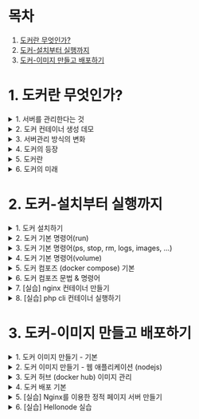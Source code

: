 # 목차

1. [도커란 무엇인가?](#1-도커란-무엇인가?)
2. [도커-설치부터 실행까지](#2-도커-설치부터-실행까지)
3. [도커-이미지 만들고 배포하기](#3-도커-이미지-만들고-배포하기)

# 1. 도커란 무엇인가?

<details>
<summary>1. 서버를 관리한다는 것</summary>

## 1. 서버를 관리한다는 것 

### 개요
- 도커는 컨테이너 기반의 오픈소스 가상화 플랫폼
- 다른 도구와 마찬가지로 **어떤 문제**를 해결하기 위해 만들어졌고
그 방법이 많은 사람들에게 인기를 끌면서 널리 사용

</details>



<details>
<summary>2. 도커 컨테이너 생성 데모</summary>

## 2. 도커 컨테이너 생성 데모
</details>


<details>
<summary>3. 서버관리 방식의 변화</summary>

## 3. 서버관리 방식의 변화

### 가상머신 vs 도커
- 도커는 가상머신처럼 독립적으로 실행되지만 <br>
가상머신보다 빠르고<br>
가상머신보다 쉽고<br>
가상머신보다 효율적이다.<br>

</details>



<details>
<summary>4. 도커의 등장</summary>

## 4. 도커의 등장
### 도커의 등장
- 2013년에 DotCloud(현 Docker)에서 첫 공개
- 컨테이너: 격리된 환경에서 작동하는 프로세스
- 리눅스 커널의 여러 기술을 활용
- 하드웨어 가상화 기술보다 가벼움
- 이미지 단위로 프로세스 실행 환경을 구성

</details>

<details>
<summary> 5. 도커란 </summary>

## 5. 도커란
### VM vs Docker
![image](https://user-images.githubusercontent.com/28394879/130361223-3967168c-06b8-4787-843a-90b698b2a21a.png)

### 도커의 특징 - 확장성/이식성
- 도커가 설치되어 있다면 어디서든 컨테이너를 실행할 수 있음
- 특정 회사나 서비스에 종속적이지 않음
- 쉽게 개발서버를 만들 수 있고 테스트서버 생성도 간편함

### 도커의 특징 - 표준성
- 도커를 사용하지 않는 경우 ruby, nodejs, go php로 만든 서비스들의 배포 방식은 제각각 다름
- 컨테이너라는 표준으로 서버를 배포하므로 모든 서비스들의 배포과정이 동일해짐
- capistrano? fabric? ftp? 바이바이 ~

### 도커의 특징 - 이미지
- 이미지에서 컨테이너를 생성하기 떄문에 반드시 이미지를 만드는 과정이 필요
- Dockerfile을 이용하여 이미지를 만들고 처음부터 재현 가능
- 빌드 서버에서 이미지를 만들면 해당 이미지를 이미지 저장소에 저장하고 운영서버에서 이미지를 불러옴

### 도커의 특징 - 설정관리
- 설정은 보통 환경변수로 제어함
- MYSQL_PASS = password 와 같이 컨테이너를 띄울때 환경변수를 같이 지정
- 하나의 이미지가 환경변수에 따라 동적으로 설정파일을 생성하도록 만들어져야함

### 도커의 특징 - 자원관리
- 컨테이너는 삭제 후 새로 만들면 모든 데이터가 초기화 됨
- 업로드 파일을 외부 스토리지와 링크하여 사용하거나 S3같은 별도의 저장소가 필요
- 세션이나 캐시를 memcached나 redis와 같은 외부로 분리

### 도커가 가져온 변화
- 클라우드 이미지보다 관리하기 쉬움
- 다른 프로세스와 격리되어 가상머신처럼 사용하지만 성능저하 (거의)없음
- 복잡한 기술(namespace, cgroups, network, ...)을 몰라도 사용할 수 있음
- 이미지 빌드 기록이 남음
- 코드와 설정으로 관리 > 재현 및 수정 가능
- 오픈 소스 > 특정 회사 기술에 종속적이지 않음

</details>

<details>

<summary> 6. 도커의 미래 </summary>

## 6. 도커의 미래
### 쿠버네티스
- 여러대의 서버와 여러개의 서비스를 관리하기 쉽게 해줌
- 즉, 쿠버네티스 안에 여러개의 도커가 있음.

### 쿠버네티스 - 스케줄링 
- 컨테이너를 적당한 서버에 배포해 주는 작업
- 여러 대의 서버 중 가장 할일 없는 서버에 배포하거나 그냥 차례대로 배포 또는 아예 랜덤하게 배포
- 컨테이너 개수를 여러개로 늘리면 적당히 나눠서 배포하고 서버가 죽으면 실행 중이던 컨테이너를 다른 서버에 띄워줌

### 쿠버네티스 - 클러스터링
- 여러 개의 서버를 하나의 서버처럼 사용
- 작게는 몇 개 안되는 서버부터 많게는 수천 대의 서버를 하나의 클러스터로
- 여기저기 흩어져 있는 컨테이너도 가장 네트워크를 이용하여 마치 같은 서버에 있는 것처럼 쉽게 통신

### 쿠버네티스 - 서비스 디스커버리
- 서비스를 찾아주는 기능
- 클러스터 환경에서 컨테이너는 어느 서버에 생성될지 알 수 없고 다른 서버로 이동 할 수도 있음
- 따라서 컨테이너와 통신을 하기 위해서 어느 서버에서 실행중인지 알아야 하고 컨테이너가 생성되고 중지 될 때 어딘가에 IP와 Port같은 정보를 업데이트 해줘야 함
- 키-벨류 스토리지에 정보를 저장할 수도 있고 내부 DNS 서버를 이용

</details>

# 2. 도커-설치부터 실행까지

<details> <summary> 1. 도커 설치하기 </summary>

## 1. 도커 설치하기

### MacOS or Windows
- 도커는 기본적으로 linux를 지원하기 떄문에 MacOS와 Windows에 설치되는 Docker는 가상머신에 설치됨
- MacOS는 xhyve를 사용하고 Windows는 Hyper-V 사용
    - Windows Pro에서만 설치가 가능했으나 Windows WSL 2를 이용하여 Home 버전도 설치 가능
    - 그 외에 Windows 사용자는 VirtualBox에 ubuntu 리눅스를 설치하여 실


</details>

<details> <summary> 2. 도커 기본 명령어(run) </summary>

## 2. 도커 기본 명령어(run)
### run - 컨테이너 실행
- docker run [OPTIONS] IMAGE:[:TAG|@DIGEST] [COMMAND] [ARG...]
    - -d: detached mode (백그라운드 모드)
    - -p: 호스트와 컨테이너의 포트를 연결
    - -v: 호스트와 컨테이너의 디렉토리를 연결
    - -e: 컨테이너 내에서 사용할 환경변수 설정
    - --name: 컨테이너 이름 설정
    - --rm: 프로세스 종료시 컨테이너 자동 제거
    - -it: -i와 -t를 동시에 사용한 것으로 터미널 입력을 위한 옵션
    - --network: 네트워크 연결 

### ubuntu 20.04 컨테이너 만들기
- ```dokcer run ubuntu:20.04```
    - run 명령어를 사용하면 사용할 이미지가 저장되어 있는지 확인하고 없으면 다운로드(pull) 한 후
    컨테이너를 생성(create)하고 시작(start)합니다.
    - 컨테이너는 정상적으로 실행 됐지만 뭘 하라고 명령어를 전달하지 않았기 때문에 컨테이너는
    생성 되자마자 종료 됩니다. 컨테이너는 프로세스이기 때문에 실행중인
    프로세스가 없으면 컨테이너는 종료 됩니다.
    - 조금 더 자세하게 설명하면 도커 이미지마다 컨테이너가 만들어질때 실행할 명령어를 지정할 수 있고
    ubuntu:20.04는 "/bin/bash"가 지정되어 쉘이 실행되야 하지만, 입력 받을 수 있도록 "-it"
    옵션을 입력하지 않았기 떄문에 바로 실행이 종료 된 것이다.

### bin/sh 실행하기
- ```docker run  --rm -it ubuntu:20.04 /bin/sh```
    - 컨테이너 내부에 들어가기 위해 sh를 실행하고 키보드 입력을 위해 -it옵션을 준다.
    - 추가적으로 프로세스가 종료되면 컨테이너가 자동으로 삭제 되도록 --rm 옵션도 추가 한다.
    - --rm 옵션이 없다면 컨테이너가 종료되더라도 삭제되지 않고 남아 있어 수동으로 삭제 해야 한다.

### CentOS 실행하기
- ```docker run --rm -it centos:8 /bin/sh```
    - 도커는 다양한 리눅스 배포판을 실행할 수 있다. 공통점은 모두 동일한 커널을 사용한다는 점이다.
    - Ubuntu 또는 CentOS에 포함된 다양한 기본기능이 필요 없는 경우, Alpine 이라는 초소형(5MB)이미지를 사용할 수도 있다.

### 웹 어플리케이션 실행하기
- ``` docker run --rm -p 5678:5678 hashicorp/http-echo -text="hello world" ```
    - detached mode(백그라운드 모드)로 실행하기 위해 -d 옵션을 추가하고 -p 옵션을 추가하여 컨테이너 포트를 호스트의 포트로 연결하였다.
    - 브라우저를 열골 localhost:5678에 접속하면 메시지를 볼 수 있다.

### Redis 실행하기
- ```docker run --rm -p 1234:6379 redis```
    - redis라는 메모리기반 데이터베이스를 실행
    ``` 
    $ telnet localhost 1234 # telnet이 설치되어 있으면 접속 가능
    
    set hello world
    +OK
    get hello
    $5
    world
    quit
    ```

### MySQL 실행하기 
```
docker run -d -p 3306:3306 \
  -e MYSQL_ALLOW_EMPTY_PASSWORD=true \
  --name mysql \
  mysql:5.7
```
```
MySQL 데이터베이스를 실행한다.
docker exec -it mysql mysql 
create database wp CHARACTER SET utf8;
grant all privileges on wp.* to wp@'%' identified by 'wp';
flush privileges;
quit
```

### exec 명령어
- exec 명령어는 run 명령어와 달리 실행중인 도커 컨테이너에 접속할 때 사용하며
컨테이너 안에 ssh server등을 설치하지 않고 exec 명령어로 접속한다.
  
### 도커는 다양한 데이터베이스를 손쉽게 생성/삭제할 수 있기 때문에 개발할때도 많이 사용한다.

### 워드프레스 블로그 실행하기
```
docker run -d -p 8080:80 \
  -e WORDPRESS_DB_HOST=host.docker.internal \
  -e WORDPRESS_DB_NAME=wp \
  -e WORDPRESS_DB_USER=wp \
  -e WORDPRESS_DB_PASSWORD=wp \
  wordpress
```
- 앞에서 만든 MySQL을 실행한 상태에서 생성한다.
- 웹브라우저 localhost:8080으로 접속 한다.

</details>

<details> <summary> 3. 도커 기본 명령어(ps, stop, rm, logs, images, ...) </summary>

## 3. 도커 기본 명령어(ps, stop, rm, logs, images, ...)
### ps 명령어
- `docker ps`
  - 실행중인 컨테이너 목록을 확인하는 명령어
- `docker ps -a`
  - 중지된 컨테이너도 확인하려면 -a 옵션을 붙임 
  
### stop 명령어
- `docker stop [OPTIONS] CONTAINER [CONTAINER...]`
  - 실행중인 컨테이너를 중지하는 명령어
  - 실행중인 컨테이너를 하나 또는 여러개(띄어쓰기) 중지할 수 있다.
  
### rm 명령어
- `docker rm [OPTIONS] CONTAINER [CONTAINER...]`
  - 종료된 컨테이너를 완전히 제거하는 명령어

### logs 명령어
- `docker logs [OPTIONS] CONTAINER`
  - 컨테이너가 정상적으로 동작하는지 확인하는 좋은 방법은 로그를 확인하는 것이다.
  - 기본 옵션과 -f, --tail 옵션을 살펴보자. 

### images 명령어
- `docker images [OPTIONS] [REPOSITORY[:TAG]]`
  - 도커가 다운로드한 이미지 목록을 보는 명령어

### pull 명령어
- `docker pull [OPTIONS] NAME[:TAG|@DIGEST]`
  - 이미지를 다운로드하는 명령어
  - ex) `docker pull ubuntu:18.04`

### rmi 명령어
- `docker rmi [OPTIONS] IMAGE [IMAGE...]`
  - 이미지를 삭제하는 방법
  - images 명령어를 통해 얻는 이미지 목록에서 이미지 ID를 입력하면 삭제가 된다.
  단, 컨테이너가 실행중인 이미지는 삭제되지 않는다.

### network create 명령어
- `docker network create [OPTIONS] NETWORK`
  - 도커 컨테이너끼리 이름으로 통신할 수 있는 가상 네트워크를 만든다ㅣ.
- `docker network create app-network`
  - app-network 라는 이름으로 wordpress와 mysql이 통신할 네트워크를 만든다.

### network connect 명령어
- `docker network connect [OPTIONS] NETWORK CONTAINER`
  - 기존에 생성된 컨테이너에 네트워크를 추가한다.
- `docker network connect app-network mysql`
  - mysql 컨테이너에 네트워크를 추가한다.

### network option 명령어
```
  docker run -d -p 8080:80 \
  --network=app-network \
  -e WORDPRESS_DB_HOST=mysql \
  -e WORDPRESS_DB_NAME=wp \
  -e WORDPRESS_DB_USER=wp \
  -e WORDPRESS_DB_PASSWORD=wp \
  wordpress
```
- 워드프레스를 app-network에 속하게 하고 mysql을 이름으로 접근한다.
</details>

<details> <summary> 4. 도커 기본 명령어(volume) </summary>

## 4. 도커 기본 명령어(volume)

### volume mount (-v) 명령어
```
docker stop mysql
docker rm mysql
docker run -d -p 3306:3306 \
  -e MYSQL_ALLOW_EMPTY_PASSWORD=true \
  --network=app-network \
  --name mysql \
  -v /Users/singyeongdeog/mysql:/var/lib/mysql \
  mysql:5.7
```
- mysql을 삭제후에 다시 실행하면 워드프레스 사이트에서 데이터베이스 오류가 발생
- `-v` 옵션으로 내 pc에 데이터를 저장할 위치를 선택 
- `-v` 옵션을 안주게 되면 기본적으로 컨테이너를 삭제하면 저장 데이터들은 삭제됨

</details>



<details> <summary> 5. 도커 컴포즈 (docker compose) 기본 </summary>

## 5. 도커 컴포즈 (docker compose) 기본

- 도커 명령어들이 띄어 쓰기나 명령어들을 조심스럽게 써야 한다는 단점이 존재한다. 이걸 편하게 해주는 프로그램이 docker-compose이다.
- docker-compose는 기본적으로 docker-for-mac, docker-for-window를 설치하면 같이 설치 된다.

### 설치 확인 
```
$ docker-compose version
```
- 리눅스는 다음 명령어로 설치 해야 된다.
```
sudo curl -L "https://github.com/docker/compose/releases/download/1.26.0/
docker-compose-$(uname -s) 
sudo chmod +x /usr/local/bin/docker-compose
```

### docker-compose.yml
```
version: '2'
services:
  db:
    image: mysql:5.7
    volumes:
      - ./mysql:/var/lib/mysql
    restart: always
    environment:
      MYSQL_ROOT_PASSWORD: wordpress
      MYSQL_DATABASE: wordpress
      MYSQL_USER: wordpress
      MYSQL_PASSWORD: wordpress
  wordpress:
    image: wordpress:latest
    volumes:
      - ./wp:/var/www/html
    ports:
      - "8080:80"
    restart: always
    environment:
      WORDPRESS_DB_HOST: db:3306 
      WORDPRESS_DB_USER: wordpress
      WORDPRESS_DB_PASSWORD: wordpress
      WORDPRESS_DB_NAME: wordpress
```

### up 명령어
`docker-compose up -d`
- docker compose를 이용하여 mysql과 wordpress를 실행한다.
- docker-compose.yml 파일 위치에 가서 명령어를 입력해야한다.

### down 명령어
`docker-compose down`
- docker compose를 이용하여 mysql과 wordpress를 종료한다.

</details>


<details> <summary> 6. 도커 컴포즈 문법 & 명령어 </summary>

## 6. 도커 컴포즈 문법 & 명령어

## 6-1 도커 컴포즈 문법
### version
`version: '3'`

- docker-compose.yml 파일의 명세 버전
- docker-compose.yml 버전에 따라 지원하는 도커 에진 버전도 다름


### services
```
services:
  postgres:
  ...
  django:
  ...
```
- 실행할 컨테이너 정의
- docker run --name djange와 같다고 생각할 수 있음

### image
```
services:
  django:
    image: django-sample
```
- 컨테이너에 사용할 이미지 이름과 태그
- 태그를 생략하면 latest
- 이미지가 없으면 자동으로 pull

### ports
```
services:
  django:
    ...
    ports:
    -"8000:8000"
```
- 컨테이너와 연결할 포트(들)
- {호스트 포트}:{컨테이너 포트}

### environment
```
services:
  mysql:
    ...
    environment:
      - MYSQL_ROOT_PASSWORD=somewordpress:'3'
```
- 컨테이너에서 사용할 환경변수(들)
- {환경변수 이름}:{값}

### volumes
```
services:
  django:
    ...
    volumes:
      - ./app:/app
```
- 마운트하려는 디렉터리(들)
- {호스트 디렉터리}:{컨테이너 디렉터리}

### restart
```
services:
  django:
    restart: always
```
- 재시작 정책
  - restart: "no"
  - restart: always
  - restart: on-failure
  - restart: unless-stopped

### build
```
django:
  build:
    context: .
    dockerfile: ./compose/django/Dockerfile-dev
```
- 이미지를 자체 빌드 후 사용
- image 속성 대신 사용함
- 여기에 사용할 별도의 도커 파일이 필요함 

## 6-2 도커 컴포즈 명령어 

### up
- docker-compose.yml에 정의된 컨테이너를 실행
- docker-compose up
- docker-compose up -d
  - docker run의 -d 옵션과 동일
- docker-compose up --force-recreate
  - 컨테이너를 새로 만들기
- docker-compose up --build
  - 도커 이미지를 다시 빌드(build로 선언했을 때만)

### start
- 멈춘 컨테이너를 재개
- docker-compose start
- docker-compose start wordpress
  - wordpress 컨테이너만 재개 

### restart
- 컨테이너를 재시작
- docker-compose restart
- docker-compose restart wordpress
  - wordpress 컨테이너만 재시작
  
### stop
- 컨테이너 멈춤 
- docker-compose stop
- docker-compose stop wordpress
  - wordpress 컨테이너만 멈춤
  
### down  
- 컨테이너를 종료하고 삭제
- docker-compose down

### logs
- 컨테이너의 로그 
- docker-compose logs
- docker-compose logs -f
  - 로그 follow
  
### ps
- 컨테이너 목록
- docker-compose ps

### exec
- 실행중인 컨테이너에서 명령어 실행
- docker-compose exec {컨테이너 이름} {명령어}
- docker-compose exec wordpress bash

### build
- 컨테이너 build 부분에 정의된 내용대로 빌드
- build로 선언된 컨테이너만 빌드됨
- docker-compose build
- docker-compose build wordpress
  - wordpress 컨테이너만 build
  
</details>

<details> <summary> 7. [실습] nginx 컨테이너 만들기 </summary>

## 7. [실습] nginx 컨테이너 만들기

- 참고링크
  - https://hub.docker.com/_/nginx/
  
- 실습 정보
  - 이미지: nginx:latest
  - 포트: 80
  - HTML 경로: /usr/share/nginx/html
- 문제 > 다음 조건을 만족하는 컨테이너를 실행
  1. nginx 컨테이너를 50000 포트로 연결하여 실행
  2. 임의의 index.html파일을 만들고 이 파일 내요을 제공하는 nginx 컨테이너 실행 (docker run -v 옵션 활용)
  
[정답](./2.nginx)

</details>




<details> <summary> 8. [실습] php cli 컨테이너 실행하기 </summary>

## 8. [실습] php cli 컨테이너 실행하기

- 참고링크
  - https://hub.docker.com/_/php/

- 실습 정보
  - 이미지: php:7
  - 브라우저 접속이 아닌 CLI 테스트
- 문제 > 다음 조건을 만족하는 컨테이너를 실행
  다음 소스를 hello.php로 저장 
  
  `<?php phpinfo() ?>`
  1. hello.php를 php container로 실행 (-v 옵션으로 hello.php를 연결)
  2. 실행결과(php 설정 정보)를 확인 

[정답](./3.php-cli)

</details>




# 3. 도커-이미지 만들고 배포하기

<details> <summary> 1. 도커 이미지 만들기 - 기본 </summary>

## 1. 도커 이미지 만들기 - 기본

### 이미지란
- 도커는 레이어드 파일 시스템 기반
- AUFS, BTRFS, Overlayfs, ...
- 이미지는 프로세스가 실행되는 파일들의 집합(환경)
- 프로세스는 환경(파일)을 변경할 수 있음
- 이 환경을 저장해서 새로운 이미지를 만듬

### rootfs / Base Image
- 수정할 수 없는 읽기 전용 이미지
- ubuntu, centos, mysql, ...

### 상태변화 
![image](https://user-images.githubusercontent.com/28394879/131294568-26ac9084-16b3-4525-b334-dd7e0c5be0f1.png)

### 예시 - Git 설치
```
$ docker run -it --name git ubuntu:latest bash
root@2f8bfff679f9:/# git
bash: git: command not found
root@2f8bfff679f9:/# apt-get update
root@2f8bfff679f9:/# apt-get install -y git
root@2f8bfff679f9:/# git --version
git version 2.17.1
```

```
$docker images | grep ubuntu
ubuntu  latest    cf0f3ca922e0    5 days ago  64.2MB

$docker commit git ubuntu:git

$docker images | grep ubuntu
ubuntu git        f95008381e22    17 seconds ago 186MB
ubuntu  latest    cf0f3ca922e0    5 days ago  64.2MB
```


### 새로운 상태를 이미지로 저장 
![image](https://user-images.githubusercontent.com/28394879/131295286-bcd3fa4d-6136-4f24-8b2d-c911ed845ae6.png)


### 도커 이미지 이름 규칙
- docker build -t subicura/ubuntu:git01.
- subicura : 이름 공간(유저이름)
- ubuntu : 이미지 이름
- git01 : 태그
- 이름 공간이 없을 경우엔 공식 이미지 이다.


### 이미지를 만드는 자세
- TDD 하듯이 해야 됨.
- 한번에 성공하는 빌드는 없음
- 파란불(빌드 성공)이 뜰 떄까지 많은 빨간불(빌드 실패)를 경험함
- 일단 파란불이 켜져도 리팩토링을 통해 더 최적화된 이미지 생성


### Dockerfile
- FROM: 기본 이미지
- RUN: 쉘 명령어 실행
- CMD: 컨테이너 기본 실행 명령어 (Entrypoint의 인자로 사용)
- EXPOSE: 오픈되는 포트 정보
- ENV: 환경변수 설정
- ADD: 파일 또는 디렉토리 추가. URL/ZIP 사용가능
- COPY: 파일 또는 디렉토리 추가
- ENTRYPOINT: 컨테이너 기본 싫행 명령어
- VOLUME: 외부 마운트 포인트 생성
- USER: RUN, CMD, ENTRYPOINT를 실행하는 사용자
- WORKDIR: 작업 디렉토리 설정
- ARGS: 빌드타임 환경변수 설정
- LABEL: key - value 데이터
- ONBUILD: 다른 빌드의 베이스로 사용될 떄 사용하는 명령어

### 이미지 빌드하기
```
docker build -t {이미지명:이미지태그} {빌드 컨텍스트}
$ docker build -t sample:1 .
```
- 현재 디렉토리의 Dockerfile로 빌드
  - -f <Dockerfile 위치> 옵션을 사용해 다른 위치의 Dockerfile 파일 사용 가능
  - -t 명령어로 도커 이미지 이름을 지정
  - {네임스페이스}/{이미지이름}:{태그} 형식
- 마지막에는 빌드 컨텍스트 위치를 지정
  - 현재 디렉터리를 의미하는 점(.)을 주로 사용
  - 필요한 경우 다른 디렉터리를 지정할 수도 있음
  

### .dockerignore
- .gitignore와 비슷한 역할
- 도커 빌드 컨텍스트에서 지정된 패턴의 파일을 무시
- .git이나 민감한 정보를 제외하는 용도로 주로 사용
- .git이나 에셋 디렉터리만 제외시켜도 빌드 속도 개선
- 이미지 빌드 시에 사용하는 파일은 제외시키면 안 됨

### Git을 설치한 ubuntu 이미지
```
FROM ubuntu:latest
RUN apt-get update
RUN apt-get install -y git
```
- Dockerfile을 만들고 빌드 한다.
```
$ docker build -t ubuntu:git-dockerfile .
$ docker images | grep ubuntu
```
- [Dockerfile](4.git/Dockerfile)

</details>





<details> <summary> 2. 도커 이미지 만들기 - 웹 애플리케이션 (nodejs) </summary>

## 2. 도커 이미지 만들기 - 웹 애플리케이션 (nodejs)

### Nodejs 웹 애플리케이션
```
$ npm init
$ npm i fastify --save
```
- 소스 파일 복사 > COPY 명령어
- node_modules 제외 > .dockerignore
```
# 1. node 설치
FROM ubuntu:20.04
RUN apt-get update
RUN DEBIAN_FRONTEND=noninteractive apt-get install -y nodejs npm

# 2. 소스 복사 (현재 내 디렉토리에 있는 모든 파일을 /usr/src/app에 복사)
COPY . /usr/src/app

# 3. Nodejs 패키지 설치 ( /usr/src/app으로 이동 후 npm install 실행)
WORKDIR /usr/src/app
RUN npm install

# 4. WEB 서버 실행 (Listen 포트 정의)
EXPOSE 3000
CMD node app.js
```

`node_modules/*` - .dockerignore

- 이미지 빌드하기
  - `docker build -t subicura/app .`
- 컨테이너 실행하기
  - `docker run --rm -d -p 3000:3000 subicura/app`

### Nodejs 웹 애플리케이션 node 이미지 사용
```
# 1. node 이미지 사용 / 여기부분을 3줄이였는데 1줄로 변경
FROM node:12
# 2. 소스 복사
COPY . /usr/src/app
# 3. Nodejs 패키지 설치
WORKDIR /usr/src/app
RUN npm install
# 4. WEB 서버 실행 (Listen 포트 정의)
EXPOSE 3000
CMD node app.js
```

### Nodejs 웹 애플리케이션 패키지 우선 복사 최적화
```
# 1. node 이미지 사용
FROM node:12
# 2. 패키지 우선 복사
COPY ./package* /usr/src/app/
WORKDIR /usr/src/app
RUN npm install
# 3. 소스 복사
COPY . /usr/src/app
# 4. WEB 서버 실행 (Listen 포트 정의)
EXPOSE 3000
CMD node app.js
```

### Nodejs 웹 애플리케이션 alpine 사용으로 SIZE 줄이기
```
# 1. node 이미지 사용 (alpine: 사용하지 않는 파일을 다 제거한 버전)
FROM node:12-alpine
# 2. 패키지 우선 복사
COPY ./package* /usr/src/app/
WORKDIR /usr/src/app
RUN npm install
# 3. 소스 복사
COPY . /usr/src/app
# 4. WEB 서버 실행 (Listen 포트 정의)
EXPOSE 3000
CMD node app.js
```

### FROM
`FROM [--platform=<platform>] <image>[:<tag>] [AS <name>]`
- 베이스 이미지 지정
- FROM ubuntu:latest
- FROM node:12
- FROM python:3

### COPY
`COPY [--chown=<user>:<group>] <src>... <dest>`
- 파일 또는 디렉토리 추가
- COPY index.html /var/www/html/
- COPY ./app /usr/src/app

### RUN
`RUN <command>`
- 명령어 실행
- RUN apt-get update
- RUN npm install

### WORKDIR
`WORKDIR /path/to/workdir`
- 작업 디렉토리 변경
- WORKDIR /app

### EXPOSE
`EXPOSE 3000`
- 컨테이너에서 사용하는 포트 정보
- EXPOSE 8000

### CMD
```
CMD ["executable","param1","param2"]
CMD command param1 param2
```
- 테이너 생성시 실행할 명령어
- CMD ["node","app.js"]
- CMD node app.js

  
</details>






<details> <summary> 3. 도커 허브 (docker hub) 이미지 관리  </summary>

## 3. 도커 허브 (docker hub) 이미지 관리

### 이미지 저장 명령어 
- docker login
- docker push {ID}/example
- docker pull {ID}/example

### 이미지 저장 & 불러오기
![image](https://user-images.githubusercontent.com/28394879/131339003-19f27126-bdaf-42b7-8ee6-ca82759156f0.png)



</details>





<details> <summary> 4. 도커 배포 기본 </summary>

## 4. 도커 배포 기본

</details>






<details> <summary> 5. [실습] Nginx를 이용한 정적 페이지 서버 만들기 </summary>

## 5. [실습] Nginx를 이용한 정적 페이지 서버 만들기

</details>






<details> <summary> 6. [실습] Hellonode 실습 </summary>

## 6. [실습] Hellonode 실습

</details>




